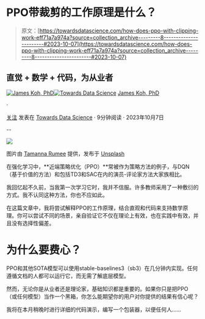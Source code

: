 # PPO带裁剪的工作原理是什么？

> 原文：[https://towardsdatascience.com/how-does-ppo-with-clipping-work-eff71a7a974a?source=collection_archive---------8-----------------------#2023-10-07](https://towardsdatascience.com/how-does-ppo-with-clipping-work-eff71a7a974a?source=collection_archive---------8-----------------------#2023-10-07)

## 直觉 + 数学 + 代码，为从业者

[](https://medium.com/@byjameskoh?source=post_page-----eff71a7a974a--------------------------------)[![James Koh, PhD](../Images/8e7af8b567cdcf24805754801683b426.png)](https://medium.com/@byjameskoh?source=post_page-----eff71a7a974a--------------------------------)[](https://towardsdatascience.com/?source=post_page-----eff71a7a974a--------------------------------)[![Towards Data Science](../Images/a6ff2676ffcc0c7aad8aaf1d79379785.png)](https://towardsdatascience.com/?source=post_page-----eff71a7a974a--------------------------------) [James Koh, PhD](https://medium.com/@byjameskoh?source=post_page-----eff71a7a974a--------------------------------)

·

[关注](https://medium.com/m/signin?actionUrl=https%3A%2F%2Fmedium.com%2F_%2Fsubscribe%2Fuser%2F780706b02d58&operation=register&redirect=https%3A%2F%2Ftowardsdatascience.com%2Fhow-does-ppo-with-clipping-work-eff71a7a974a&user=James+Koh%2C+PhD&userId=780706b02d58&source=post_page-780706b02d58----eff71a7a974a---------------------post_header-----------) 发表在 [Towards Data Science](https://towardsdatascience.com/?source=post_page-----eff71a7a974a--------------------------------) · 9分钟阅读 · 2023年10月7日[](https://medium.com/m/signin?actionUrl=https%3A%2F%2Fmedium.com%2F_%2Fvote%2Ftowards-data-science%2Feff71a7a974a&operation=register&redirect=https%3A%2F%2Ftowardsdatascience.com%2Fhow-does-ppo-with-clipping-work-eff71a7a974a&user=James+Koh%2C+PhD&userId=780706b02d58&source=-----eff71a7a974a---------------------clap_footer-----------)

--

[](https://medium.com/m/signin?actionUrl=https%3A%2F%2Fmedium.com%2F_%2Fbookmark%2Fp%2Feff71a7a974a&operation=register&redirect=https%3A%2F%2Ftowardsdatascience.com%2Fhow-does-ppo-with-clipping-work-eff71a7a974a&source=-----eff71a7a974a---------------------bookmark_footer-----------)![](../Images/847c27062f8d23472ca40f8a61a45a03.png)

图片由 [Tamanna Rumee](https://unsplash.com/@tamanna_rumee?utm_source=medium&utm_medium=referral) 提供，发布于 [Unsplash](https://unsplash.com/?utm_source=medium&utm_medium=referral)

在强化学习中，**近端策略优化（PPO）**常被作为策略方法的例子，与DQN（基于价值的方法）和包括TD3和SAC在内的演员-评论家方法大家族相比。

我回忆起不久前，当我第一次学习它时，我并不信服。许多教师采用了一种敷衍的方式。我不认同这种方法，你也不应如此。

在这篇文章中，我将尝试解释PPO的工作原理，结合直观和代码来支持数学原理。你可以尝试不同的场景，亲自验证它不仅在理论上有效，也在实践中有效，并且没有选择性偏差。

# 为什么要费心？

PPO和其他SOTA模型可以使用stable-baselines3（sb3）在几分钟内实现。任何遵循文档的人都可以运行它，而无需了解底层模型。

然而，无论你是从业者还是理论家，基础知识都是重要的。如果你只是把PPO（或任何模型）当作一个黑箱，你怎么能期望你的用户对你提供的结果有信心呢？

我将在本月稍晚时进行详细的代码演示，编写一个包装器，以便任何人……

